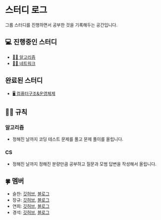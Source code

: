 # 스터디 로그

그룹 스터디를 진행하면서 공부한 것을 기록해두는 공간입니다.

## 💻 진행중인 스터디

- [🧙‍♀️ 알고리즘](#)
- [🏃‍♀️ 네트워크](/study/network/)

## 완료된 스터디

- [🖥️ 컴퓨터구조&운영체제](/study/os/)

## 👮‍♀️ 규칙

### 알고리즘
- 정해진 날까지 코딩 테스트 문제를 풀고 문제 풀이를 올립니다.

### CS
- 정해진 날까지 정해진 분량만큼 공부하고 질문과 모범 답변을 작성해서 올립니다.

## 🍀 멤버

- 슬찬: [깃허브](https://github.com/seulchan), [블로그](https://hogwarts-cs.tistory.com/)
- 장규: [깃허브](https://github.com/MinKevin), [블로그](https://actually94.tistory.com/)
- 연희: [깃허브](https://github.com/lyh951212), [블로그](https://rooftopservant.tistory.com/)
- 경석: [깃허브](https://github.com/moon-July5), [블로그](https://velog.io/@moon-july5)
